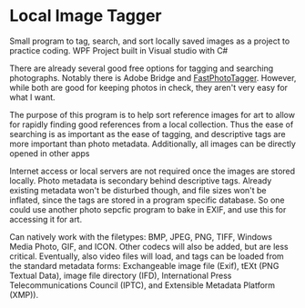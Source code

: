 # Local Image Tagger
 Small program to tag, search, and sort locally saved images as a project to practice coding.
WPF Project built in Visual studio with C#

 There are already several good free options for tagging and searching photographs. Notably there is Adobe Bridge and [FastPhotoTagger](https://sourceforge.net/projects/fastphototagger/). However, while both are good for keeping photos in check, they aren't very easy for what I want.
 
 The purpose of this program is to help sort reference images for art to allow for rapidly finding good references from a local collection. Thus the ease of searching is as important as the ease of tagging, and descriptive tags are more important than photo metadata. Additionally, all images can be directly opened in other apps
 
 Internet access or local servers are not required once the images are stored locally. Photo metadata is secondary behind descriptive tags. Already existing metadata won't be disturbed though, and file sizes won't be inflated, since the tags are stored in a program specific database. So one could use another photo sepcfic program to bake in EXIF, and use this for accessing it for art.

Can natively work with the filetypes: BMP, JPEG, PNG, TIFF, Windows Media Photo, GIF, and ICON. Other codecs will also be added, but are less critical. Eventually, also video files will load, and tags can be loaded from the standard metadata forms: Exchangeable image file (Exif), tEXt (PNG Textual Data), image file directory (IFD), International Press Telecommunications Council (IPTC), and Extensible Metadata Platform (XMP)).
